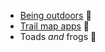 - [Being outdoors](https://www.nps.gov/index.htm) :seedling:
- [Trail map apps](https://www.alltrails.com/) :iphone:
- Toads *and* frogs :frog:
